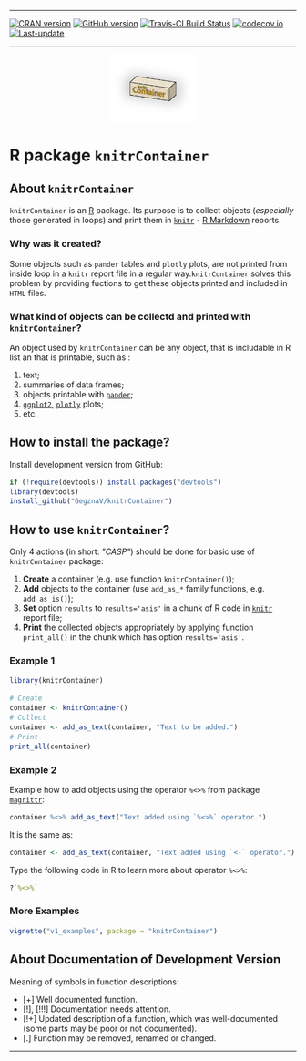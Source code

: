
<!-- README.md is generated from README.Rmd. Please edit that file -->

------------------------------------------------------------------------

[![CRAN version](http://www.r-pkg.org/badges/version/knitrContainer)](https://cran.r-project.org/package=knitrContainer) [![GitHub version](https://img.shields.io/badge/GitHub-v0.0.27-brightgreen.svg)](https://github.com/GegznaV/knitrContainer) [![Travis-CI Build Status](https://travis-ci.org/GegznaV/knitrContainer.png?branch=master)](https://travis-ci.org/GegznaV/knitrContainer) [![codecov.io](https://codecov.io/github/GegznaV/knitrContainer/coverage.svg?branch=master)](https://codecov.io/github/GegznaV/knitrContainer?branch=master) [![Last-update](https://img.shields.io/badge/last%20update-2017--07--23-yellowgreen.svg)](/commits/master)

------------------------------------------------------------------------

<img src="https://raw.githubusercontent.com/GegznaV/knitrContainer/master/docs/logo.png" width="30%" height="30%" style="display: block; margin: auto;" />

<!-- **knitrContainer** - collect and print multiple objects in a `Knitr` R Markdown report -->
R package `knitrContainer`
==========================

About `knitrContainer`
----------------------

`knitrContainer` is an [R](https://cran.r-project.org/) package. Its purpose is to collect objects (*especially* those generated in loops) and print them in [`knitr`](http://yihui.name/knitr/) - [R Markdown](http://rmarkdown.rstudio.com/) reports.

### Why was it created?

Some objects such as `pander` tables and `plotly` plots, are not printed from inside loop in a `knitr` report file in a regular way.`knitrContainer` solves this problem by providing fuctions to get these objects printed and included in `HTML` files.

### What kind of objects can be collectd and printed with `knitrContainer`?

An object used by `knitrContainer` can be any object, that is includable in R list an that is printable, such as :

1.  text;
2.  summaries of data frames;
3.  objects printable with [`pander`](http://rapporter.github.io/pander/);
4.  [`ggplot2`](http://ggplot2.org/), [`plotly`](https://plot.ly/r/) plots;
5.  etc.

How to install the package?
---------------------------

Install development version from GitHub:

``` r
if (!require(devtools)) install.packages("devtools")
library(devtools)
install_github("GegznaV/knitrContainer")
```

How to use `knitrContainer`?
----------------------------

Only 4 actions (in short: *"CASP"*) should be done for basic use of `knitrContainer` package:

1.  **Create** a container (e.g. use function `knitrContainer()`);
2.  **Add** objects to the container (use `add_as_*` family functions, e.g. `add_as_is()`);
3.  **Set** option `results` to `results='asis'` in a chunk of R code in [`knitr`](http://yihui.name/knitr/) report file;
4.  **Print** the collected objects appropriately by applying function `print_all()` in the chunk which has option `results='asis'`.

### Example 1

``` r
library(knitrContainer)
```

``` r
# Create
container <- knitrContainer()
# Collect
container <- add_as_text(container, "Text to be added.")
# Print
print_all(container)
```

### Example 2

Example how to add objects using the operator `%<>%` from package [`magrittr`](https://github.com/smbache/magrittr#compound-assignment-pipe-operations):

``` r
container %<>% add_as_text("Text added using `%<>%` operator.")
```

It is the same as:

``` r
container <- add_as_text(container, "Text added using `<-` operator.")
```

Type the following code in R to learn more about operator `%<>%`:

``` r
?`%<>%`
```

### More Examples

``` r
vignette("v1_examples", package = "knitrContainer")
```

About Documentation of Development Version
------------------------------------------

Meaning of symbols in function descriptions:

-   \[+\] Well documented function.
-   \[!\], \[!!!\] Documentation needs attention.
-   \[!+\] Updated description of a function, which was well-documented (some parts may be poor or not documented).
-   \[.\] Function may be removed, renamed or changed.

------------------------------------------------------------------------
